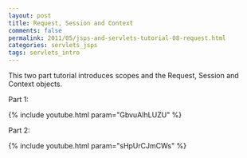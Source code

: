 ```yaml
---           
layout: post
title: Request, Session and Context
comments: false
permalink: 2011/05/jsps-and-servlets-tutorial-08-request.html
categories: servlets_jsps
tags: servlets_intro
---
```


This two part tutorial introduces scopes and the Request, Session and Context objects.

Part 1:

{% include youtube.html param="GbvuAIhLUZU" %}


Part 2:

{% include youtube.html param="sHpUrCJmCWs" %}